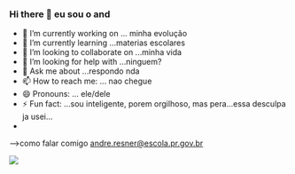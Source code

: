 ### Hi there 👋 eu sou o and

- 🔭 I’m currently working on ... minha evolução
- 🌱 I’m currently learning ...materias escolares
- 👯 I’m looking to collaborate on ...minha vida
- 🤔 I’m looking for help with ...ninguem?
- 💬 Ask me about ...respondo nda
- 📫 How to reach me: ... nao chegue
- 😄 Pronouns: ... ele/dele
- ⚡ Fun fact: ...sou inteligente, porem orgilhoso, mas pera...essa desculpa ja usei...
- 
-->como falar comigo
andre.resner@escola.pr.gov.br

![](https://media.tenor.com/jtd02svgX_cAAAAd/cosmic-garou-awakened-garou.gif)
